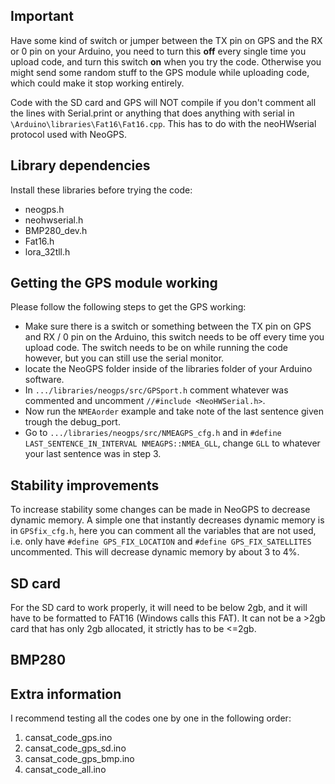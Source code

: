 ## Important

Have some kind of switch or jumper between the TX pin on GPS and the RX or 0 pin on your Arduino, you need to turn this **off** every single time you upload code, and turn this switch **on** when you try the code. Otherwise you might send some random stuff to the GPS module while uploading code, which could make it stop working entirely.

Code with the SD card and GPS will NOT compile if you don't comment all the lines with Serial.print or anything that does anything with serial in `\Arduino\libraries\Fat16\Fat16.cpp`. This has to do with the neoHWserial protocol used with NeoGPS.

## Library dependencies

Install these libraries before trying the code:
- neogps.h
- neohwserial.h
- BMP280_dev.h
- Fat16.h
- lora_32tll.h

## Getting the GPS module working

Please follow the following steps to get the GPS working:

- Make sure there is a switch or something between the TX pin on GPS and RX / 0 pin on the Arduino, this switch needs to be off every time you upload code. The switch needs to be on while running the code however, but you can still use the serial monitor.
- locate the NeoGPS folder inside of the libraries folder of your Arduino software.
- In `.../libraries/neogps/src/GPSport.h` comment whatever was commented and uncomment `//#include <NeoHWSerial.h>`.
- Now run the `NMEAorder` example and take note of the last sentence given trough the debug_port.
- Go to `.../libraries/neogps/src/NMEAGPS_cfg.h` and in `#define LAST_SENTENCE_IN_INTERVAL NMEAGPS::NMEA_GLL`, change `GLL` to whatever your last sentence was in step 3.

## Stability improvements

To increase stability some changes can be made in NeoGPS to decrease dynamic memory. A simple one that instantly decreases dynamic memory is in `GPSfix_cfg.h`, here you can comment all the variables that are not used, i.e. only have `#define GPS_FIX_LOCATION` and `#define GPS_FIX_SATELLITES` uncommented. This will decrease dynamic memory by about 3 to 4%.  

## SD card

For the SD card to work properly, it will need to be below 2gb, and it will have to be formatted to FAT16 (Windows calls this FAT). It can not be a >2gb card that has only 2gb allocated, it strictly has to be <=2gb. 

## BMP280



## Extra information

I recommend testing all the codes one by one in the following order:

1. cansat_code_gps.ino
2. cansat_code_gps_sd.ino
3. cansat_code_gps_bmp.ino
4. cansat_code_all.ino

